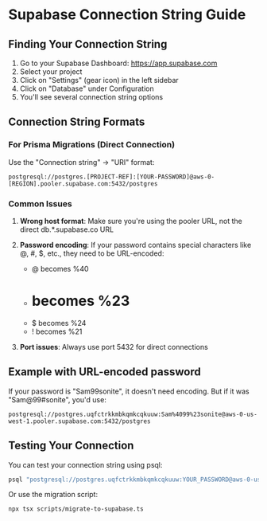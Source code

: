 # Supabase Connection String Guide

## Finding Your Connection String

1. Go to your Supabase Dashboard: https://app.supabase.com
2. Select your project
3. Click on "Settings" (gear icon) in the left sidebar
4. Click on "Database" under Configuration
5. You'll see several connection string options

## Connection String Formats

### For Prisma Migrations (Direct Connection)
Use the "Connection string" → "URI" format:
```
postgresql://postgres.[PROJECT-REF]:[YOUR-PASSWORD]@aws-0-[REGION].pooler.supabase.com:5432/postgres
```

### Common Issues

1. **Wrong host format**: Make sure you're using the pooler URL, not the direct db.*.supabase.co URL
2. **Password encoding**: If your password contains special characters like @, #, $, etc., they need to be URL-encoded:
   - @ becomes %40
   - # becomes %23
   - $ becomes %24
   - ! becomes %21

3. **Port issues**: Always use port 5432 for direct connections

## Example with URL-encoded password

If your password is "Sam99sonite", it doesn't need encoding. But if it was "Sam@99#sonite", you'd use:
```
postgresql://postgres.uqfctrkkmbkqmkcqkuuw:Sam%4099%23sonite@aws-0-us-west-1.pooler.supabase.com:5432/postgres
```

## Testing Your Connection

You can test your connection string using psql:
```bash
psql "postgresql://postgres.uqfctrkkmbkqmkcqkuuw:YOUR_PASSWORD@aws-0-us-west-1.pooler.supabase.com:5432/postgres"
```

Or use the migration script:
```bash
npx tsx scripts/migrate-to-supabase.ts
```